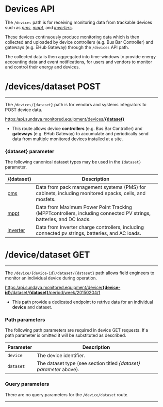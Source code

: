 # Devices API

The `/devices` path is for receiving monitoring data from trackable devices such as _[pms](/docs/api.sundaya.monitored.equipment/0/c/Examples/POST/pms%20POST%20example)_, _[mppt](/docs/api.sundaya.monitored.equipment/0/c/Examples/POST/mppt%20POST%20example)_, and _[inverters](/docs/api.sundaya.monitored.equipment/0/c/Examples/POST/inverter%20POST%20example)_.

These devices continuously produce monitoring data which is then collected and uploaded by device controllers (e.g. Bus Bar Controller) and gateways (e.g. EHub Gateway) through the `/devices` API path.

The collected data is then aggregated into time-windows to provide energy accounting data and event notifications, for users and vendors to monitor and control their energy and devices.


# /devices/dataset POST
---

The `/devices/{dataset}` path is for vendors and systems integrators to POST device data.

[https:/api.sundaya.monitored.equipment/devices/**{dataset}**](https:/api.sundaya.monitored.equipment/devices/dataset/pms)

- This route allows device **controllers** (e.g. Bus Bar Controller) and **gateways** (e.g. EHub Gateway) to accumulate and periodically send data from multiple monitored devices installed at a site.

### {dataset} parameter ###

The following canonical dataset types may be used in the `{dataset}` parameter.

/{dataset} | Description
--- | --- 
[pms](/docs/api.sundaya.monitored.equipment/0/c/Implementation/Datasets/analytics/pms_monitoring) | Data from pack management systems (PMS) for cabinets, including monitored epacks, cells, and mosfets.
[mppt](/docs/api.sundaya.monitored.equipment/0/c/Implementation/Datasets/analytics/mppt_monitoring) | Data from Maximum Power Point Tracking (MPPTcontrollers, including connected PV strings, batteries, and DC loads.
[inverter](/docs/api.sundaya.monitored.equipment/0/c/Implementation/Datasets/analytics/inverter_monitoring) | Data from Inverter charge controllers, including connected pv strings, batteries, and AC loads.


# /device/dataset GET
---

The `/device/{device-id}/dataset/{dataset}` path allows field engineers to monitor an individual device during operation.
 
 [https:/api.sundaya.monitored.equipment/device/**{device-id}**/dataset/**{dataset}**/period/week/20150204/1](https:/api.sundaya.monitored.equipment/device/MPPT-01-002/dataset/mppt/period/week/20150204/1 "device=MPPT-01-002, dataset=mppt, period=week, epoch=20150204, duration=1")

- This path provide a dedicated endpoint to retrive data for an individual **device** and dataset. 

### Path parameters

The following path parameters are required in device GET requests. If a path parameter is omitted it will be substituted as described.    

Parameter | Description 
--- | --- 
`device` | The device identifier. 
`dataset` | The dataset type (see section titled _{dataset} parameter_ above). 

### Query parameters
There are no query parameters for the `/device/dataset` route.

---